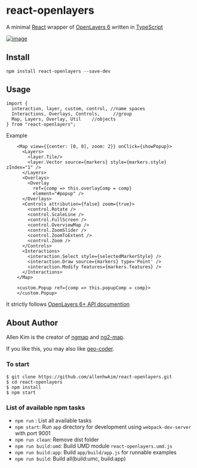 # react-openlayers

A minimal [React](https://facebook.github.io/react/) 
wrapper of [OpenLayers 6](https://openlayers.org/)
written in [TypeScript](https://www.typescriptlang.org/)

[![image](http://i.imgur.com/5JQcT8G.png)](https://rawgit.com/allenhwkim/react-openlayers/master/app/index.html)

## Install

    npm install react-openlayers --save-dev

## Usage

    import {
      interaction, layer, custom, control, //name spaces
      Interactions, Overlays, Controls,     //group
      Map, Layers, Overlay, Util    //objects
    } from "react-openlayers";

Example
```
    <Map view={{center: [0, 0], zoom: 2}} onClick={showPopup}>
      <Layers>
        <layer.Tile/>
        <layer.Vector source={markers} style={markers.style} zIndex="1" />
      </Layers>
      <Overlays>
        <Overlay 
          ref={comp => this.overlayComp = comp}
          element="#popup" />
      </Overlays>
      <Controls attribution={false} zoom={true}>
        <control.Rotate />
        <control.ScaleLine />
        <control.FullScreen />
        <control.OverviewMap />
        <control.ZoomSlider />
        <control.ZoomToExtent />
        <control.Zoom />
      </Controls>
      <Interactions>
        <interaction.Select style={selectedMarkerStyle} />
        <interaction.Draw source={markers} type='Point' />
        <interaction.Modify features={markers.features} />
      </Interactions>
    </Map>

    <custom.Popup ref={comp => this.popupComp = comp}>
    </custom.Popup>
```

It strictly follows [OpenLayers 6+ API documention](https://openlayers.org/en/latest/apidoc/)

## About Author
Allen Kim is the creator of [ngmap](https://github.com/allenhwkim/angularjs-google-maps) and
[ng2-map](https://github.com/ng2-ui/ng2-map).

If you like this, you may also like [geo-coder](https://github.com/allenhwkim/geocoder).

### To start

    $ git clone https://github.com/allenhwkim/react-openlayers.git
    $ cd react-openlayers
    $ npm install
    $ npm start

### List of available npm tasks

  * `npm run` : List all available tasks
  * `npm start`: Run `app` directory for development using `webpack-dev-server` with port 9001
  * `npm run clean`: Remove dist folder
  * `npm run build:umd`: Build UMD module `react-openlayers.umd.js`
  * `npm run build:app`: Build `app/build/app.js` for runnable examples
  * `npm run build`: Build all(build:umc, build:app)
